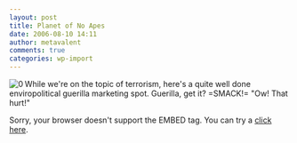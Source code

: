 ```yaml
---
layout: post
title: Planet of No Apes
date: 2006-08-10 14:11
author: metavalent
comments: true
categories: wp-import
---
```

<!--Lead Photo --><img src="http://metavalent.info/images/ifilm.uservideo.logo.gif" border="0" alt="0" align="left" /><!-- Commentary -->While we're on the topic of terrorism, here's a quite well done enviropolitical guerilla marketing spot.  Guerilla, get it? =SMACK!= "Ow! That hurt!"
Sorry, your browser doesn't support the EMBED tag.  You can try a <a href="http://www.ifilm.com/efp">click here</a>.
